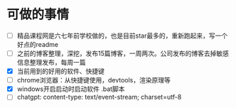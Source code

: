# 可做的事情

- [ ] 精品课程网是六七年前学校做的，也是目前star最多的，重新跑起来，写一个好点的readme
- [ ] 之前的博客整理，深挖，发布15篇博客，一周两次。公司发布的博客去掉敏感信息整理发布，每周一篇
- [x] 当前用到的好用的软件、快捷键
- [ ] chrome浏览器：从快捷键使用，devtools，渲染原理等
- [x] windows开启启动时启动软件 .bat脚本
- [ ] chatgpt: content-type: text/event-stream; charset=utf-8